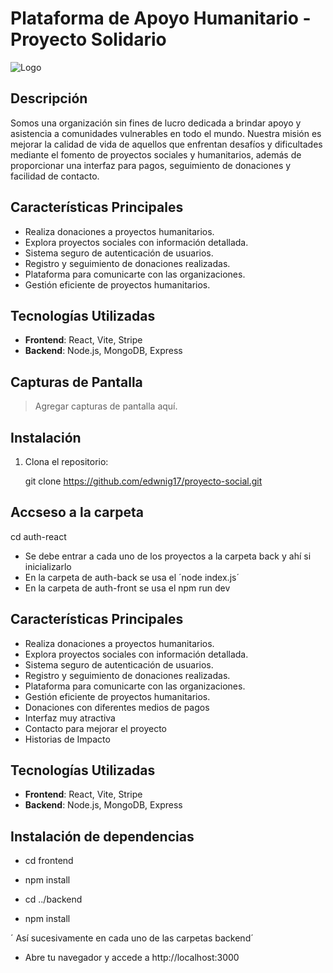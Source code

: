 # Plataforma de Apoyo Humanitario - Proyecto Solidario

![Logo](ruta_del_logo/logo.png)

## Descripción

Somos una organización sin fines de lucro dedicada a brindar apoyo y asistencia a comunidades vulnerables en todo el mundo. Nuestra misión es mejorar la calidad de vida de aquellos que enfrentan desafíos y dificultades mediante el fomento de proyectos sociales y humanitarios, además de proporcionar una interfaz para pagos, seguimiento de donaciones y facilidad de contacto.

## Características Principales

- Realiza donaciones a proyectos humanitarios.
- Explora proyectos sociales con información detallada.
- Sistema seguro de autenticación de usuarios.
- Registro y seguimiento de donaciones realizadas.
- Plataforma para comunicarte con las organizaciones.
- Gestión eficiente de proyectos humanitarios.

## Tecnologías Utilizadas

- **Frontend**: React, Vite, Stripe
- **Backend**: Node.js, MongoDB, Express

## Capturas de Pantalla

> Agregar capturas de pantalla aquí.

## Instalación

1. Clona el repositorio:

   git clone https://github.com/edwnig17/proyecto-social.git

## Accseso a la carpeta 
cd auth-react 

- Se debe entrar a cada uno de los proyectos a la carpeta back y ahí si inicializarlo 
- En la carpeta de auth-back se usa el ´node index.js´
- En la carpeta de auth-front se usa el npm run dev

## Características Principales

- Realiza donaciones a proyectos humanitarios.
- Explora proyectos sociales con información detallada.
- Sistema seguro de autenticación de usuarios.
- Registro y seguimiento de donaciones realizadas.
- Plataforma para comunicarte con las organizaciones.
- Gestión eficiente de proyectos humanitarios.
- Donaciones con diferentes medios de pagos
- Interfaz muy atractiva
- Contacto para mejorar el proyecto 
- Historias de Impacto


## Tecnologías Utilizadas

- **Frontend**: React, Vite, Stripe
- **Backend**: Node.js, MongoDB, Express

## Instalación de dependencias 

- cd frontend
 - npm install

- cd ../backend
- npm install

´ Así sucesivamente en cada uno de las carpetas backend´

- Abre tu navegador y accede a http://localhost:3000